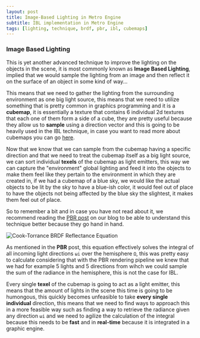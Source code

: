 ```yaml
---
layout: post
title: Image-Based Lighting in Metro Engine
subtitle: IBL implementation in Metro Engine
tags: [lighting, technique, brdf, pbr, ibl, cubemaps]
---
```


### Image Based Lighting

This is yet another advanced technique to improve the lighting on the objects in the scene, it is most commonly known as **Image Based Lighting**, implied that we would sample the lighting from an image and then reflect it on the surface of an object in some kind of way...

  This means that we need to gather the lighting from the surrounding environment as one big light source, this means that we need to utilize something that is pretty common in graphics programming and it is a **cubemap**, it is essentially a texture that contains 6 individual 2d textures that each one of them form a side of a cube, they are pretty useful because they allow us to **sample** using a direction vector and this is going to be heavily used in the IBL technique, in case you want to read more about cubemaps you can go [here](https://learnopengl.com/Advanced-OpenGL/Cubemaps).
  
  Now that we know that we can sample from the cubemap having a specific direction and that we need to treat the cubemap itself as a big light source, we can sort individual **texels** of the cubemap as light emitters, this way we can capture the "environment" global lighting and feed it into the objects to make them feel like they pertain to the environment in which they are created in, if we had a cubemap of a blue sky, we would like the actual objects to be lit by the sky to have a blue-ish color, it would feel out of place to have the objects not being affected by the blue sky the slightest, it makes them feel out of place.
  
  So to remember a bit and in case you have not read about it, we recommend reading the [PBR post](https://metro-engine.github.io/2021-05-03-PBR_in_Metro_Engine/)  on our blog to be able to understand this technique better because they go hand in hand.
  
  ![Cook-Torrance BRDF Reflectance Equation](https://user-images.githubusercontent.com/48097484/119504743-8dea6b00-bd6c-11eb-82c8-040ebb01d4ac.png)

 As mentioned in the **PBR** post, this equation effectively solves the integral of all incoming light directions `ωi` over the hemisphere `Ω`, this was pretty easy to calculate considering that with the PBR rendering pipeline we knew that we had for example 5 lights and 5 directions from wihch we could sample the sum of the radiance in the hemisphere, this is not the case for IBL.
 
 Every single **texel** of the cubemap is going to act as a light emitter, this means that the amount of lights in the scene this time is going to be humongous, this quickly becomes unfeasible to take **every single individual** direction, this means that we need to find ways to approach this in a more feasible way such as finding a way to retrieve the radiance given any direction `ωi` and we need to agilize the calculation of the integral because this needs to be **fast** and in **real-time** because it is integrated in a graphic engine.
 
 
 
 
